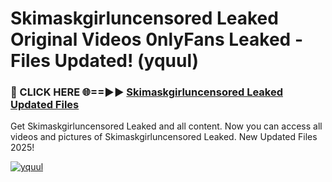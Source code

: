 # Skimaskgirluncensored Leaked Original Videos 0nlyFans Leaked - Files Updated! (yquul)

<h3>🔴 CLICK HERE 🌐==►► <a href="https://tinyurl.com/3hn5wdd3" rel="nofollow">Skimaskgirluncensored Leaked Updated Files</a></h3>

Get Skimaskgirluncensored Leaked and all content. Now you can access all videos and pictures of Skimaskgirluncensored Leaked. New Updated Files 2025!

[![yquul](https://i.imgur.com/4HnBqBT.gif)](https://tinyurl.com/3hn5wdd3)
